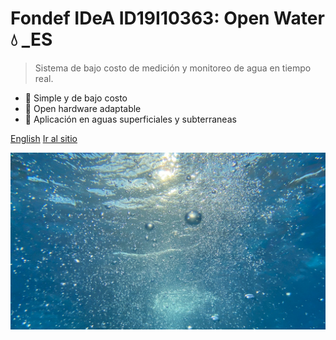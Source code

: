<!-- _coverpage.md -->

# **Fondef IDeA ID19I10363: Open Water 💧 _ES**

> Sistema de bajo costo de medición y monitoreo de agua en tiempo real.

- 🌱 Simple y de bajo costo
- 🔧 Open hardware adaptable
- 🌊 Aplicación en aguas superficiales y subterraneas

[English](https://niclabs.cl/openwater-es/#/en/)
[Ir al sitio](inicio.md)

<!-- background image -->

![](images/cover_background_2.jpg)


